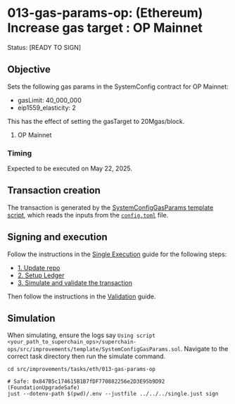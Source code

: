 # 013-gas-params-op: (Ethereum) Increase gas target : OP Mainnet

Status: [READY TO SIGN]

## Objective

Sets the following gas params in the SystemConfig contract for OP Mainnet:
* gasLimit: 40_000_000
* eip1559_elasticity: 2

This has the effect of setting the gasTarget to 20Mgas/block.

1. OP Mainnet

### Timing

Expected to be executed on May 22, 2025.

## Transaction creation

The transaction is generated by the [SystemConfigGasParams template script](../../../template/SystemConfigGasParams.sol),
which reads the inputs from the [`config.toml`](./config.toml) file.

## Signing and execution

Follow the instructions in the [Single Execution](../../../SINGLE.md) guide for the following steps:

- [1. Update repo](../../../SINGLE.md#1-update-repo)
- [2. Setup Ledger](../../../SINGLE.md#2-setup-ledger)
- [3. Simulate and validate the transaction](../../../SINGLE.md#3-simulate-and-validate-the-transaction)

Then follow the instructions in the [Validation](./VALIDATION.md) guide.

## Simulation

When simulating, ensure the logs say `Using script <your_path_to_superchain_ops>/superchain-ops/src/improvements/template/SystemConfigGasParams.sol`.
Navigate to the correct task directory then run the simulate command.

```
cd src/improvements/tasks/eth/013-gas-params-op

# Safe: 0x847B5c174615B1B7fDF770882256e2D3E95b9D92 (FoundationUpgradeSafe)
just --dotenv-path $(pwd)/.env --justfile ../../../single.just sign
```